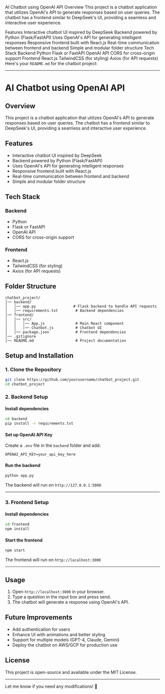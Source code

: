 AI Chatbot using OpenAI API
Overview
This project is a chatbot application that utilizes OpenAI's API to generate responses based on user queries. The chatbot has a frontend similar to DeepSeek's UI, providing a seamless and interactive user experience.

Features
Interactive chatbot UI inspired by DeepSeek
Backend powered by Python (Flask/FastAPI)
Uses OpenAI's API for generating intelligent responses
Responsive frontend built with React.js
Real-time communication between frontend and backend
Simple and modular folder structure
Tech Stack
Backend
Python
Flask or FastAPI
OpenAI API
CORS for cross-origin support
Frontend
React.js
TailwindCSS (for styling)
Axios (for API requests)
Here's your `README.md` for the chatbot project:

---

# **AI Chatbot using OpenAI API**

## **Overview**
This project is a chatbot application that utilizes OpenAI's API to generate responses based on user queries. The chatbot has a frontend similar to DeepSeek's UI, providing a seamless and interactive user experience.

## **Features**
- Interactive chatbot UI inspired by DeepSeek
- Backend powered by Python (Flask/FastAPI)
- Uses OpenAI's API for generating intelligent responses
- Responsive frontend built with React.js
- Real-time communication between frontend and backend
- Simple and modular folder structure

## **Tech Stack**
### **Backend**
- Python
- Flask or FastAPI
- OpenAI API
- CORS for cross-origin support

### **Frontend**
- React.js
- TailwindCSS (for styling)
- Axios (for API requests)

## **Folder Structure**
```
chatbot_project/
│── backend/
│   │── app.py                 # Flask backend to handle API requests
│   │── requirements.txt        # Backend dependencies
│── frontend/
│   │── src/
│   │   │── App.js              # Main React component
│   │   │── Chatbot.js          # Chatbot UI
│   │── package.json            # Frontend dependencies
│── .gitignore
│── README.md                   # Project documentation
```

## **Setup and Installation**

### **1. Clone the Repository**
```sh
git clone https://github.com/yourusername/chatbot_project.git
cd chatbot_project
```

### **2. Backend Setup**
#### **Install dependencies**
```sh
cd backend
pip install -r requirements.txt
```

#### **Set up OpenAI API Key**
Create a `.env` file in the `backend` folder and add:
```
OPENAI_API_KEY=your_api_key_here
```

#### **Run the backend**
```sh
python app.py
```
The backend will run on `http://127.0.0.1:5000`

---

### **3. Frontend Setup**
#### **Install dependencies**
```sh
cd frontend
npm install
```

#### **Start the frontend**
```sh
npm start
```
The frontend will run on `http://localhost:3000`

---

## **Usage**
1. Open `http://localhost:3000` in your browser.
2. Type a question in the input box and press send.
3. The chatbot will generate a response using OpenAI's API.

## **Future Improvements**
- Add authentication for users
- Enhance UI with animations and better styling
- Support for multiple models (GPT-4, Claude, Gemini)
- Deploy the chatbot on AWS/GCP for production use

## **License**
This project is open-source and available under the MIT License.

---

Let me know if you need any modifications! 🚀
